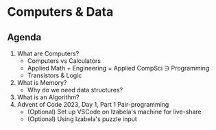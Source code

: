 # Computers & Data

## Agenda

1. What are Computers?
    - Computers vs Calculators
    - Applied Math + Engineering $=$ Applied CompSci $\ni$ Programming
    - Transistors & Logic
2. What is Memory?
    - Why do we need data structures?
3. What is an Algorithm?
4. Advent of Code 2023, Day 1, Part 1 Pair-programming
    - (Optional) Set up VSCode on Izabela's machine for live-share
    - (Optional) Using Izabela's puzzle input
